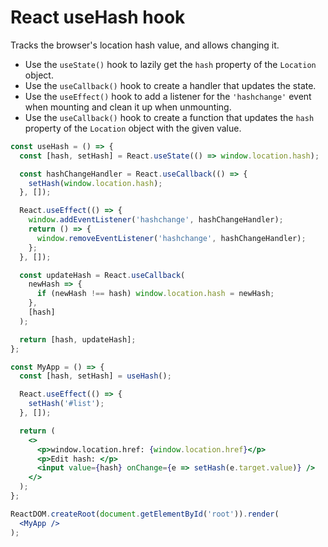 # React useHash hook

Tracks the browser's location hash value, and allows changing it.

* Use the `useState()` hook to lazily get the `hash` property of the `Location` object.
* Use the `useCallback()` hook to create a handler that updates the state.
* Use the `useEffect()` hook to add a listener for the `'hashchange'` event when mounting and clean it up when unmounting.
* Use the `useCallback()` hook to create a function that updates the `hash` property of the `Location` object with the given value.

```jsx
const useHash = () => {
  const [hash, setHash] = React.useState(() => window.location.hash);

  const hashChangeHandler = React.useCallback(() => {
    setHash(window.location.hash);
  }, []);

  React.useEffect(() => {
    window.addEventListener('hashchange', hashChangeHandler);
    return () => {
      window.removeEventListener('hashchange', hashChangeHandler);
    };
  }, []);

  const updateHash = React.useCallback(
    newHash => {
      if (newHash !== hash) window.location.hash = newHash;
    },
    [hash]
  );

  return [hash, updateHash];
};
```

```jsx
const MyApp = () => {
  const [hash, setHash] = useHash();

  React.useEffect(() => {
    setHash('#list');
  }, []);

  return (
    <>
      <p>window.location.href: {window.location.href}</p>
      <p>Edit hash: </p>
      <input value={hash} onChange={e => setHash(e.target.value)} />
    </>
  );
};

ReactDOM.createRoot(document.getElementById('root')).render(
  <MyApp />
);
```
